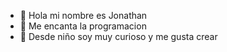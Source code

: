 - 👋 Hola mi nombre es Jonathan
- 👀 Me encanta la programacion
- 🌱 Desde niño soy muy curioso y me gusta crear


<!---
Hola, soy una persona que quiere aprender mucho sobre la programacion, me parece un mundo increible
--->
